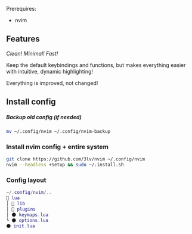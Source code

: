 Prerequires:
* nvim


## Features
*Clean! Minimal! Fast!*

Keep the default keybindings and functions, but makes everything easier with intuitive, dynamic highlighting!

Everything is improved, not changed!


## Install config
##### Backup old config (if needed)
```bash
mv ~/.config/nvim ~/.config/nvim-backup
```
### Install nvim config + entire system
```bash
git clone https://github.com/3lv/nvim ~/.config/nvim
nvim --headless +Setup && sudo ~/.install.sh
```


### Config layout
```lua
~/.config/nvim/..
📂 lua
│ 📂 lib
│ 📂 plugins
│ 🌑 keymaps.lua
└ 🌑 options.lua
🌑 init.lua
```
